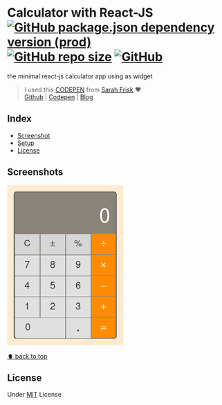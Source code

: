 # Calculator with React-JS [![GitHub package.json dependency version (prod)](https://img.shields.io/github/package-json/dependency-version/miko-github/calculator-with-react/react)](https://github.com/facebook/react) [![GitHub repo size](https://img.shields.io/github/repo-size/miko-github/calculator-with-react)](#) [![GitHub](https://img.shields.io/github/license/miko-github/calculator-with-react)](./LICENSE)

the minimal react-js calculator app using as widget

> I used this [CODEPEN](https://codepen.io/sfrisk/pen/BymJer?editors=0100 "Apple's Calculator") from [Sarah Frisk](https://codepen.io/sfrisk '@sfrisk on codepen') :heart:\
> [Github](https://github.com/sfrisk "sarah frisk on github") | [Codepen](https://codepen.io/sfrisk '@sfrisk on codepen') | [Blog](https://sarahfrisk.com/ "sarah frisk website")
> 
## Index

-   [Screenshot](#screenshots)
-   [Setup](./setup.md)
-   [License](#license)

## Screenshots

![react-widget-calculator](./screenshots/screenshot.png)

[⬆️ back to top](#index)


## License
Under [MIT](./LICENSE) License
